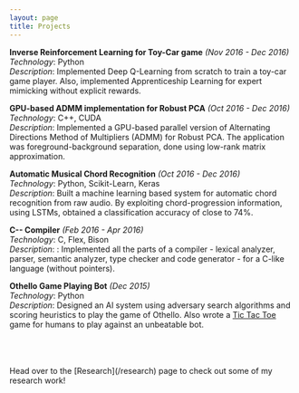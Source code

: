 ```yaml
---
layout: page
title: Projects
---
```


<strong>Inverse Reinforcement Learning for Toy-Car game</strong> *(Nov 2016 - Dec 2016)* <br />
*Technology*: Python
 <br/>
*Description*: Implemented Deep Q-Learning from scratch to train a toy-car game player. Also, implemented Apprenticeship Learning for expert mimicking without explicit rewards.

<strong>GPU-based ADMM implementation for Robust PCA</strong> *(Oct 2016 - Dec 2016)* <br />
*Technology*: C++, CUDA
 <br/>
*Description*: Implemented a GPU-based parallel version of Alternating Directions Method of Multipliers (ADMM) for Robust PCA. The application was foreground-background separation, done using low-rank matrix approximation.

<strong>Automatic Musical Chord Recognition</strong> *(Oct 2016 - Dec 2016)* <br />
*Technology*: Python, Scikit-Learn, Keras
 <br/>
*Description*: Built a machine learning based system for automatic chord recognition from raw audio. By exploiting chord-progression information, using LSTMs, obtained a classification accuracy of close to 74%.

<strong>C-- Compiler</strong> *(Feb 2016 - Apr 2016)* <br />
*Technology*: C, Flex, Bison
 <br/>
*Description*: : Implemented all the parts of a compiler - lexical analyzer, parser, semantic analyzer, type checker and code
generator - for a C-like language (without pointers). 

<strong>Othello Game Playing Bot</strong> *(Dec 2015)* <br />
*Technology*: Python
 <br/>
*Description*: Designed an AI system using adversary search algorithms and scoring heuristics to play the game of Othello. Also wrote a [Tic Tac Toe](http://tictactoeapp.herokuapp.com/) game for humans to play against an unbeatable bot.


<br/>
<br/>
<br/>
Head over to the [Research](/research) page to check out some of my research work!
